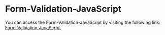 # Form-Validation-JavaScript 
You can access the Form-Validation-JavaScript by visiting the following link: [Form-Validation-JavaScript](https://kaif-g.github.io/Form-Validation-Javascript/)


 
